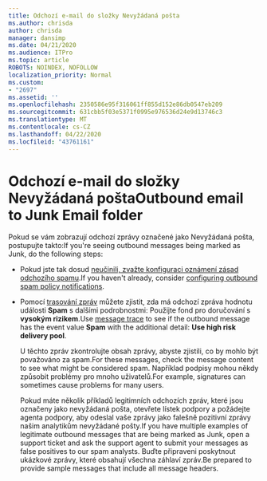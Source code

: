 ```yaml
---
title: Odchozí e-mail do složky Nevyžádaná pošta
ms.author: chrisda
author: chrisda
manager: dansimp
ms.date: 04/21/2020
ms.audience: ITPro
ms.topic: article
ROBOTS: NOINDEX, NOFOLLOW
localization_priority: Normal
ms.custom:
- "2697"
ms.assetid: ''
ms.openlocfilehash: 2350586e95f316061ff855d152e86db0547eb209
ms.sourcegitcommit: 631cbb5f03e5371f0995e976536d24e9d13746c3
ms.translationtype: MT
ms.contentlocale: cs-CZ
ms.lasthandoff: 04/22/2020
ms.locfileid: "43761161"
---
```

# <a name="outbound-email-to-junk-email-folder"></a><span data-ttu-id="047ea-102">Odchozí e-mail do složky Nevyžádaná pošta</span><span class="sxs-lookup"><span data-stu-id="047ea-102">Outbound email to Junk Email folder</span></span>

<span data-ttu-id="047ea-103">Pokud se vám zobrazují odchozí zprávy označené jako Nevyžádaná pošta, postupujte takto:</span><span class="sxs-lookup"><span data-stu-id="047ea-103">If you're seeing outbound messages being marked as Junk, do the following steps:</span></span>

- <span data-ttu-id="047ea-104">Pokud jste tak dosud [neučinili, zvažte konfiguraci oznámení zásad odchozího spamu](https://docs.microsoft.com/office365/securitycompliance/configure-the-outbound-spam-policy).</span><span class="sxs-lookup"><span data-stu-id="047ea-104">If you haven't already, consider [configuring outbound spam policy notifications](https://docs.microsoft.com/office365/securitycompliance/configure-the-outbound-spam-policy).</span></span>

- <span data-ttu-id="047ea-105">Pomocí [trasování zpráv](https://docs.microsoft.com/office365/securitycompliance/message-trace-scc) můžete zjistit, zda má odchozí zpráva hodnotu události **Spam** s dalšími podrobnostmi: Použijte fond pro doručování s **vysokým rizikem**.</span><span class="sxs-lookup"><span data-stu-id="047ea-105">Use [message trace](https://docs.microsoft.com/office365/securitycompliance/message-trace-scc) to see if the outbound message has the event value **Spam** with the additional detail: **Use high risk delivery pool**.</span></span>

  <span data-ttu-id="047ea-106">U těchto zpráv zkontrolujte obsah zprávy, abyste zjistili, co by mohlo být považováno za spam.</span><span class="sxs-lookup"><span data-stu-id="047ea-106">For these messages, check the message content to see what might be considered spam.</span></span> <span data-ttu-id="047ea-107">Například podpisy mohou někdy způsobit problémy pro mnoho uživatelů.</span><span class="sxs-lookup"><span data-stu-id="047ea-107">For example, signatures can sometimes cause problems for many users.</span></span>

  <span data-ttu-id="047ea-108">Pokud máte několik příkladů legitimních odchozích zpráv, které jsou označeny jako nevyžádaná pošta, otevřete lístek podpory a požádejte agenta podpory, aby odeslal vaše zprávy jako falešně pozitivní zprávy našim analytikům nevyžádané pošty.</span><span class="sxs-lookup"><span data-stu-id="047ea-108">If you have multiple examples of legitimate outbound messages that are being marked as Junk, open a support ticket and ask the support agent to submit your messages as false positives to our spam analysts.</span></span> <span data-ttu-id="047ea-109">Buďte připraveni poskytnout ukázkové zprávy, které obsahují všechna záhlaví zpráv.</span><span class="sxs-lookup"><span data-stu-id="047ea-109">Be prepared to provide sample messages that include all message headers.</span></span>
